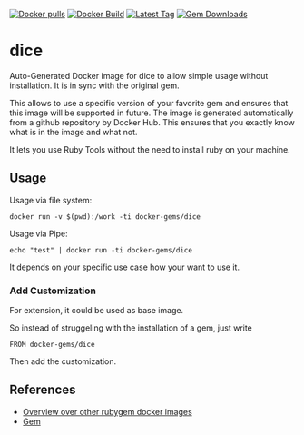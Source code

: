 [![Docker pulls](https://img.shields.io/docker/pulls/rubygem/dice.svg)](https://hub.docker.com/r/rubygem/dice/)
[![Docker Build](https://img.shields.io/docker/automated/rubygem/dice.svg)](https://hub.docker.com/r/rubygem/dice/)
[![Latest Tag](https://img.shields.io/github/tag/docker-rubygem/dice.svg)](https://hub.docker.com/r/rubygem/dice/)
[![Gem Downloads](https://img.shields.io/gem/dt/dice.svg)](https://rubygems.org/gems/dice/)
# dice

Auto-Generated Docker image for dice to allow simple usage without installation.
It is in sync with the original gem.

This allows to use a specific version of your favorite gem and ensures that this image will be supported in future.
The image is generated automatically from a github repository by Docker Hub.
This ensures that you exactly know what is in the image and what not.

It lets you use Ruby Tools without the need to install ruby on your machine.

## Usage

Usage via file system:

`docker run -v $(pwd):/work -ti docker-gems/dice`

Usage via Pipe:

`echo "test" | docker run -ti docker-gems/dice`

It depends on your specific use case how your want to use it.

### Add Customization

For extension, it could be used as base image.

So instead of struggeling with the installation of a gem, just write

`FROM docker-gems/dice`

Then add the customization.

## References

 - [Overview over other rubygem docker images](https://github.com/thinkbot/docker-rubygem)
 - [Gem](https://rubygems.org/gems/dice/)
